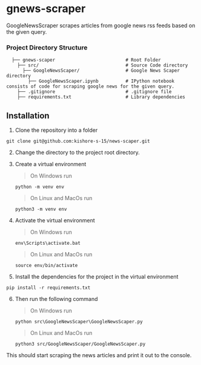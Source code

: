 # gnews-scraper

GoogleNewsScraper scrapes articles from google news rss feeds based on the given query.

### Project Directory Structure

```
  ├── gnews-scaper                          # Root Folder
    ├── src/                                # Source Code directory
      ├── GoogleNewsScaper/                 # Google News Scaper directory
        ├── GoogleNewsScaper.ipynb          # IPython notebook consists of code for scraping google news for the given query.
    ├── .gitignore                          # .gitignore file
    ├── requirements.txt                    # Library dependencies
```

## Installation

1. Clone the repository into a folder
```
git clone git@github.com:kishore-s-15/news-scaper.git
```

2. Change the directory to the project root directory.

3. Create a virtual environment

   > On Windows run
   ```
   python -m venv env
   ```
   
   > On Linux and MacOs run
   ```
   python3 -m venv env
   ```

4. Activate the virtual environment

   > On Windows run
   ```
   env\Scripts\activate.bat
   ```
   
   > On Linux and MacOs run
   ```
   source env/bin/activate
   ```
   
5. Install the dependencies for the project in the virtual environment
```
pip install -r requirements.txt
```
   
6. Then run the following command

   > On Windows run
   ```
   python src\GoogleNewsScaper\GoogleNewsScaper.py
   ```
   
   > On Linux and MacOs run
   ```
   python3 src/GoogleNewsScaper/GoogleNewsScaper.py
   ```

This should start scraping the news articles and print it out to the console.